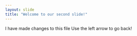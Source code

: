 ```yaml
---
layout: slide
title: "Welcome to our second slide!"
---
```

I have made changes to this file
Use the left arrow to go back!